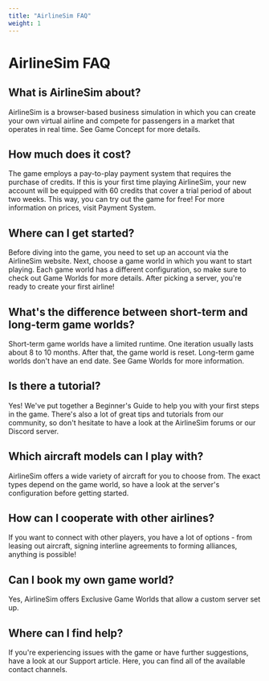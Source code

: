```yaml
---
title: "AirlineSim FAQ"
weight: 1
---
```


# AirlineSim FAQ

## What is AirlineSim about?

AirlineSim is a browser-based business simulation in which you can create your own virtual airline and compete for passengers in a market that operates in real time. See Game Concept for more details.

## How much does it cost?

The game employs a pay-to-play payment system that requires the purchase of credits. If this is your first time playing AirlineSim, your new account will be equipped with 60 credits that cover a trial period of about two weeks. This way, you can try out the game for free! For more information on prices, visit Payment System.

## Where can I get started?

Before diving into the game, you need to set up an account via the AirlineSim website. Next, choose a game world in which you want to start playing. Each game world has a different configuration, so make sure to check out Game Worlds for more details. After picking a server, you're ready to create your first airline!

## What's the difference between short-term and long-term game worlds?

Short-term game worlds have a limited runtime. One iteration usually lasts about 8 to 10 months. After that, the game world is reset. Long-term game worlds don't have an end date. See Game Worlds for more information.

## Is there a tutorial?

Yes! We've put together a Beginner's Guide to help you with your first steps in the game. There's also a lot of great tips and tutorials from our community, so don't hesitate to have a look at the AirlineSim forums or our Discord server.

## Which aircraft models can I play with?

AirlineSim offers a wide variety of aircraft for you to choose from. The exact types depend on the game world, so have a look at the server's configuration before getting started.

## How can I cooperate with other airlines?

If you want to connect with other players, you have a lot of options - from leasing out aircraft, signing interline agreements to forming alliances, anything is possible!

## Can I book my own game world?

Yes, AirlineSim offers Exclusive Game Worlds that allow a custom server set up.

## Where can I find help?

If you're experiencing issues with the game or have further suggestions, have a look at our Support article. Here, you can find all of the available contact channels.
